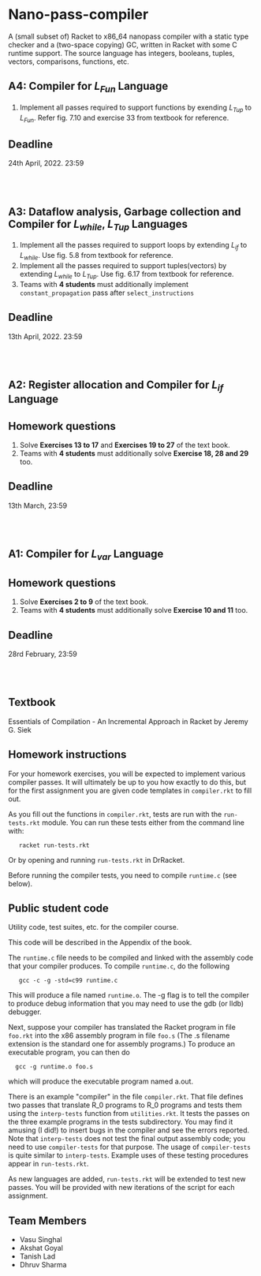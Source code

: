# Nano-pass-compiler
A (small subset of) Racket to x86_64 nanopass compiler with a static type checker and a (two-space copying) GC, written in Racket with some C runtime support. The source language has integers, booleans, tuples, vectors, comparisons, functions, etc.

## A4: Compiler for *L<sub>Fun</sub>* Language

1. Implement all passes required to support functions by exending *L<sub>Tup</sub>* to *L<sub>Fun</sub>*. Refer fig. 7.10 and exercise 33 from textbook for reference.

## Deadline
24th April, 2022. 23:59

<br><br>

## A3: Dataflow analysis, Garbage collection and Compiler for *L<sub>while</sub>*, *L<sub>Tup</sub>* Languages

1. Implement all the passes required to support loops by extending *L<sub>if</sub>*
to *L<sub>while</sub>*. Use fig. 5.8 from textbook for reference.
2. Implement all the passes required to support tuples(vectors) by extending *L<sub>while</sub>* to *L<sub>Tup</sub>*. Use fig. 6.17 from textbook for reference.
3. Teams with **4 students** must additionally implement `constant_propagation` pass after `select_instructions`

## Deadline
13th April, 2022. 23:59

<br><br>

## A2: Register allocation and Compiler for *L<sub>if</sub>* Language

## Homework questions
1. Solve **Exercises 13 to 17** and **Exercises 19 to 27** of the text book.
2. Teams with **4 students** must additionally solve **Exercise 18, 28 and 29** too.

## Deadline
13th March, 23:59

<br><br>

## A1: Compiler for *L<sub>var</sub>* Language

## Homework questions
1. Solve **Exercises 2 to 9** of the text book.
2. Teams with **4 students** must additionally solve **Exercise 10 and 11** too.

## Deadline
28rd February, 23:59

<br><br>

## Textbook 
Essentials of Compilation - An Incremental Approach in Racket by Jeremy G. Siek

## Homework instructions

For your homework exercises, you will be expected to implement various
compiler passes. It will ultimately be up to you how exactly to do
this, but for the first assignment you are given code templates in
`compiler.rkt` to fill out.

As you fill out the functions in `compiler.rkt`, tests are run with the
`run-tests.rkt` module. You can run these tests either from the command
line with:

```
   racket run-tests.rkt
```

Or by opening and running `run-tests.rkt` in DrRacket.

Before running the compiler tests, you need to compile
`runtime.c` (see below).

## Public student code

Utility code, test suites, etc. for the compiler course.

This code will be described in the Appendix of the book.

The `runtime.c` file needs to be compiled and linked with the assembly
code that your compiler produces. To compile `runtime.c`, do the
following
```
   gcc -c -g -std=c99 runtime.c
```
This will produce a file named `runtime.o`. The -g flag is to tell the
compiler to produce debug information that you may need to use
the gdb (or lldb) debugger.

Next, suppose your compiler has translated the Racket program in file
`foo.rkt` into the x86 assembly program in file `foo.s` (The .s filename
extension is the standard one for assembly programs.) To produce
an executable program, you can then do
```
  gcc -g runtime.o foo.s
```
which will produce the executable program named a.out.

There is an example "compiler" in the file `compiler.rkt`.  That
file defines two passes that translate R_0 programs to R_0 programs
and tests them using the `interp-tests` function from `utilities.rkt`. It
tests the passes on the three example programs in the tests
subdirectory. You may find it amusing (I did!) to insert bugs in the
compiler and see the errors reported. Note that `interp-tests` does not
test the final output assembly code; you need to use `compiler-tests`
for that purpose. The usage of `compiler-tests` is quite similar to
`interp-tests`. Example uses of these testing procedures appear in
`run-tests.rkt`.

As new languages are added, `run-tests.rkt` will be extended to
test new passes. You will be provided with new iterations of
the script for each assignment.

## Team Members

- Vasu Singhal
- Akshat Goyal
- Tanish Lad
- Dhruv Sharma
